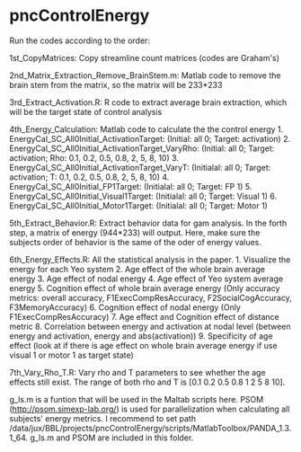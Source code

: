 # pncControlEnergy

Run the codes according to the order:

1st_CopyMatrices: Copy streamline count matrices (codes are Graham's)

2nd_Matrix_Extraction_Remove_BrainStem.m: Matlab code to remove the brain stem from the matrix, so the matrix will be 233*233

3rd_Extract_Activation.R: R code to extract average brain extraction, which will be the target state of control analysis

4th_Energy_Calculation: Matlab code to calculate the the control energy
    1. EnergyCal_SC_All0Initial_ActivationTarget: (Initial: all 0; Target: activation)
    2. EnergyCal_SC_All0Initial_ActivationTarget_VaryRho: (Initial: all 0; Target: activation; Rho: 0.1, 0.2, 0.5, 0.8, 2, 5, 8, 10)
    3. EnergyCal_SC_All0Initial_ActivationTarget_VaryT: (Initialal: all 0; Target: activation; T: 0.1, 0.2, 0.5, 0.8, 2, 5, 8, 10)
    4. EnergyCal_SC_All0Initial_FP1Target: (Initialal: all 0; Target: FP 1)
    5. EnergyCal_SC_All0Initial_Visual1Target: (Initialal: all 0; Target: Visual 1)
    6. EnergyCal_SC_All0Initial_Motor1Target: (Initialal: all 0; Target: Motor 1)
    
5th_Extract_Behavior.R: Extract behavior data for gam analysis. In the forth step, a matrix of energy (944*233) will output. Here, make
    sure the subjects order of behavior is the same of the oder of energy values.
    
6th_Energy_Effects.R: All the statistical analysis in the paper.
    1. Visualize the energy for each Yeo system
    2. Age effect of the whole brain average energy
    3. Age effect of nodal energy
    4. Age effect of Yeo system average energy
    5. Cognition effect of whole brain average energy (Only accuracy metrics: overall accuracy, F1ExecCompResAccuracy, F2SocialCogAccuracy,
       F3MemoryAccuracy)
    6. Cognition effect of nodal energy (Only F1ExecCompResAccuracy)
    7. Age effect and Cognition effect of distance metric
    8. Correlation between energy and activation at nodal level (between energy and activation, energy and abs(activation))
    9. Specificity of age effect (look at if there is age effect on whole brain average energy if use visual 1 or motor 1 as target state)
    
7th_Vary_Rho_T.R: Vary rho and T parameters to see whether the age effects still exist. The range of both rho and T is 
    [0.1 0.2 0.5 0.8 1 2 5 8 10].
    
g_ls.m is a funtion that will be used in the Maltab scripts here.
PSOM (http://psom.simexp-lab.org/) is used for parallelization when calculating all subjects' energy metrics.
I recommend to set path /data/jux/BBL/projects/pncControlEnergy/scripts/MatlabToolbox/PANDA_1.3.1_64.
g_ls.m and PSOM are included in this folder.

